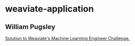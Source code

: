 # weaviate-application
## William Pugsley

[Solution to Weaviate's Machine Learning Engineer Challenge.](https://weaviate.notion.site/Machine-Learning-Engineer-Challenge-f3bc639b111a43f0b72d186454b2d288)
